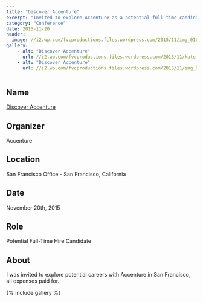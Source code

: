 ```yaml
---
title: "Discover Accenture"
excerpt: "Invited to explore Accenture as a potential full-time candidate."
category: "Conference"
date: 2015-11-20
header:
  image: //i2.wp.com/fvcproductions.files.wordpress.com/2015/11/img_0108.jpg
gallery:
    - alt: "Discover Accenture"
      url: //i2.wp.com/fvcproductions.files.wordpress.com/2015/11/kate-selfie.jpg
    - alt: "Discover Accenture"
      url: //i2.wp.com/fvcproductions.files.wordpress.com/2015/11/img_0108.jpg
---
```


## Name

<a title="Accenture" href="//www.accenture.com/us-en" target="_blank" rel="noopener">Discover Accenture</a>

## Organizer

Accenture

## Location

San Francisco Office - San Francisco, California

## Date

November 20th, 2015

## Role

Potential Full-Time Hire Candidate

## About

I was invited to explore potential careers with Accenture in San Francisco, all expenses paid for.

{% include gallery %}